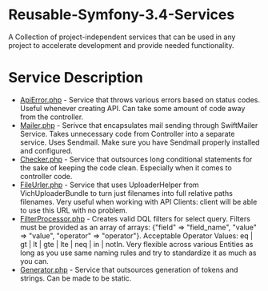 # Reusable-Symfony-3.4-Services
A Collection of project-independent services that can be used in any project to accelerate development and provide needed functionality.

# Service Description
* [ApiError.php](ApiError.php) - Service that throws various errors based on status codes. Useful whenever creating API. Can take some amount of code away from the controller.
* [Mailer.php](Mailer.php) - Serivce that encapsulates mail sending through SwiftMailer Service. Takes unnecessary code from Controller into a separate service. Uses Sendmail. Make sure you have Sendmail properly installed and configured.
* [Checker.php](Checker.php) - Service that outsources long conditional statements for the sake of keeping the code clean. Especially when it comes to controller code.
* [FileUrler.php](FileUrler.php) - Service that uses UploaderHelper from VichUploaderBundle to turn just filenames into full relative paths filenames. Very useful when working with API Clients: client will be able to use this URL with no problem.
* [FilterProcessor.php](FilterProcessor.php) - Creates valid DQL filters for select query. Filters must be provided as an array of arrays: {"field" => "field_name", "value" => "value", "operator" => "operator"}. Acceptable Operator Values: eq | gt | lt | gte | lte | neq | in | notIn. Very flexible across various Entities as long as you use same naming rules and try to standardize it as much as you can.
* [Generator.php](Generator.php) - Service that outsources generation of tokens and strings. Can be made to be static.
